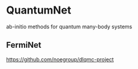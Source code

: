 # QuantumNet
ab-initio methods for quantum many-body systems

## FermiNet
https://github.com/noegroup/dlqmc-project
